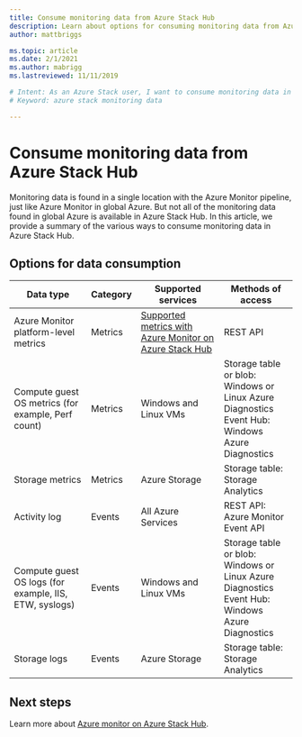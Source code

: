 ```yaml
---
title: Consume monitoring data from Azure Stack Hub 
description: Learn about options for consuming monitoring data from Azure Stack Hub.
author: mattbriggs

ms.topic: article
ms.date: 2/1/2021
ms.author: mabrigg
ms.lastreviewed: 11/11/2019

# Intent: As an Azure Stack user, I want to consume monitoring data in Azure Stack so I can make decisions based on those metrics.
# Keyword: azure stack monitoring data

---
```



# Consume monitoring data from Azure Stack Hub

Monitoring data is found in a single location with the Azure Monitor pipeline, just like Azure Monitor in global Azure. But not all of the monitoring data found in global Azure is available in Azure Stack Hub. In this article, we provide a summary of the various ways to consume monitoring data in Azure Stack Hub.
 
## Options for data consumption

| Data type | Category | Supported services | Methods of access |
|-------------------------------------------------------------|----------|------------------------------------------------------------------------|----------------------------------------------------------------------------------------------------|
| Azure Monitor platform-level metrics | Metrics | [Supported metrics with Azure Monitor on Azure Stack Hub](azure-stack-metrics-supported.md) | REST API |
| Compute guest OS metrics (for example, Perf count) | Metrics | Windows and Linux VMs | Storage table or blob:<br>Windows or Linux Azure Diagnostics <br>Event Hub:<br>Windows Azure Diagnostics |
| Storage metrics | Metrics | Azure Storage | Storage table:<br>Storage Analytics |
| Activity log | Events | All Azure Services | REST API:<br>Azure Monitor Event API |
| Compute guest OS logs (for example,  IIS, ETW, syslogs) | Events | Windows and Linux VMs | Storage table or blob:<br>Windows or Linux Azure Diagnostics <br>Event Hub:<br>Windows Azure Diagnostics |
| Storage logs | Events | Azure Storage | Storage table:<br>Storage Analytics |

## Next steps

Learn more about [Azure monitor on Azure Stack Hub](azure-stack-metrics-azure-data.md).
